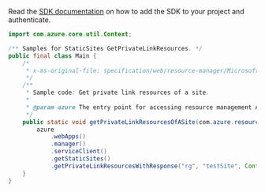 Read the [SDK documentation](https://github.com/Azure/azure-sdk-for-java/blob/azure-resourcemanager_2.14.0/sdk/resourcemanager/azure-resourcemanager/README.md) on how to add the SDK to your project and authenticate.

```java
import com.azure.core.util.Context;

/** Samples for StaticSites GetPrivateLinkResources. */
public final class Main {
    /*
     * x-ms-original-file: specification/web/resource-manager/Microsoft.Web/stable/2021-03-01/examples/GetSitePrivateLinkResources.json
     */
    /**
     * Sample code: Get private link resources of a site.
     *
     * @param azure The entry point for accessing resource management APIs in Azure.
     */
    public static void getPrivateLinkResourcesOfASite(com.azure.resourcemanager.AzureResourceManager azure) {
        azure
            .webApps()
            .manager()
            .serviceClient()
            .getStaticSites()
            .getPrivateLinkResourcesWithResponse("rg", "testSite", Context.NONE);
    }
}
```
